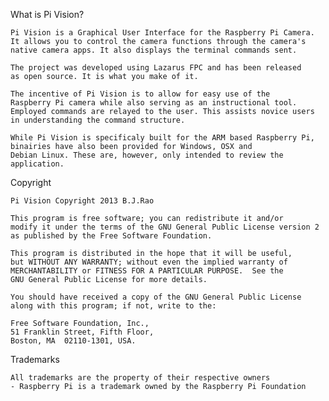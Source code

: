 What is Pi Vision?

	Pi Vision is a Graphical User Interface for the Raspberry Pi Camera.
	It allows you to control the camera functions through the camera's
	native camera apps. It also displays the terminal commands sent. 

	The project was developed using Lazarus FPC and has been released 
	as open source. It is what you make of it.

	The incentive of Pi Vision is to allow for easy use of the 
	Raspberry Pi camera while also serving as an instructional tool. 
	Employed commands are relayed to the user. This assists novice users 
	in understanding the command structure.

	While Pi Vision is specificaly built for the ARM based Raspberry Pi, 
	binairies have also been provided for Windows, OSX and 
	Debian Linux. These are, however, only intended to review the 
	application.

Copyright

	Pi Vision Copyright 2013 B.J.Rao

	This program is free software; you can redistribute it and/or
	modify it under the terms of the GNU General Public License version 2
	as published by the Free Software Foundation.

	This program is distributed in the hope that it will be useful,
	but WITHOUT ANY WARRANTY; without even the implied warranty of
	MERCHANTABILITY or FITNESS FOR A PARTICULAR PURPOSE.  See the
	GNU General Public License for more details.

	You should have received a copy of the GNU General Public License
	along with this program; if not, write to the:

	Free Software Foundation, Inc., 
	51 Franklin Street, Fifth Floor, 
	Boston, MA  02110-1301, USA.

Trademarks

	All trademarks are the property of their respective owners
	- Raspberry Pi is a trademark owned by the Raspberry Pi Foundation
